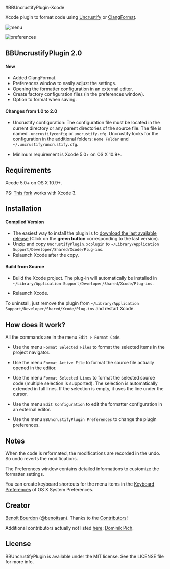 #BBUncrustifyPlugin-Xcode

Xcode plugin to format code using [Uncrustify](http://uncrustify.sourceforge.net) or [ClangFormat](http://clang.llvm.org/docs/ClangFormat.html). 

![menu](http://f.cl.ly/items/2b2y1v403x2H3U2Y0l2K/BBUncrustifyPlugin-menu.png)

![preferences](http://f.cl.ly/items/27080O1F3w3g2a3h0m32/BBUncrustifyPlugin.png)

## BBUncrustifyPlugin 2.0

#### New
* Added ClangFormat.
* Preferences window to easily adjust the settings.
* Opening the formatter configuration in an external editor.
* Create factory configuration files (in the preferences window).
* Option to format when saving.

#### Changes from 1.0 to 2.0

* Uncrustify configuration: The configuration file must be located in the current directory or any parent directories of the source file. The file is named `.uncrustifyconfig` or `uncrustify.cfg`. Uncrustify looks for the configuration in the additional folders: `Home Folder` and `~/.uncrustify/uncrustify.cfg`.

* Minimum requirement is Xcode 5.0+ on OS X 10.9+.

## Requirements

Xcode 5.0+ on OS X 10.9+.

PS: [This fork](https://github.com/1951FDG/BBUncrustifyPlugin-Xcode) works with Xcode 3.

## Installation

#### Compiled Version

* The easiest way to install the plugin is to [download the last available release](https://github.com/benoitsan/BBUncrustifyPlugin-Xcode/releases) (Click on the **green button** corresponding to the last version).
* Unzip and copy `UncrustifyPlugin.xcplugin` to `~/Library/Application Support/Developer/Shared/Xcode/Plug-ins`.
* Relaunch Xcode after the copy.

#### Build from Source

* Build the Xcode project. The plug-in will automatically be installed in `~/Library/Application Support/Developer/Shared/Xcode/Plug-ins`. 

* Relaunch Xcode.

To uninstall, just remove the plugin from `~/Library/Application Support/Developer/Shared/Xcode/Plug-ins` and restart Xcode.

## How does it work?

All the commands are in the menu `Edit > Format Code`.

* Use the menu `Format Selected Files` to format the selected items in the project navigator.

* Use the menu `Format Active File` to format the source file actually opened in the editor. 

* Use the menu `Format Selected Lines` to format the selected source code (multiple selection is supported). The selection is automatically extended in full lines. If the selection is empty, it uses the line under the cursor.

* Use the menu `Edit Configuration` to edit the formatter configuration in an external editor.

* Use the menu `BBUncrustifyPlugin Preferences` to change the plugin preferences.

## Notes

When the code is reformated, the modifications are recorded in the undo. So undo reverts the modifications.

The Preferences window contains detailed informations to customize the formatter settings.

You can create keyboard shortcuts for the menu items in the [Keyboard Preferences](http://support.apple.com/kb/ph3957) of OS X System Preferences.


## Creator

[Benoît Bourdon](https://github.com/benoitsan) ([@benoitsan](https://twitter.com/benoitsan)). Thanks to the [Contributors](https://github.com/benoitsan/BBUncrustifyPlugin-Xcode/graphs/contributors)!

Additional contributors actually not listed [here](https://github.com/benoitsan/BBUncrustifyPlugin-Xcode/graphs/contributors): [Dominik Pich](https://github.com/Daij-Djan).

## License

BBUncrustifyPlugin is available under the MIT license. See the LICENSE file for more info.






